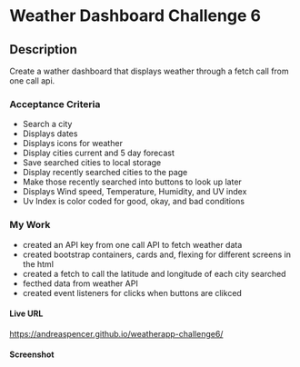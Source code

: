 # Weather Dashboard Challenge 6

## Description
Create a wather dashboard that displays weather through a fetch call from one call api.

### Acceptance Criteria
* Search a city
* Displays dates
* Displays icons for weather
* Display cities current and 5 day forecast
* Save searched cities to local storage
* Display recently searched cities to the page
* Make those recently searched into buttons to look up later
* Displays Wind speed, Temperature, Humidity, and UV index
* Uv Index is color coded for good, okay, and bad conditions

### My Work
* created an API key from one call API to fetch weather data
* created bootstrap containers, cards and, flexing for different screens in the html
* created a fetch to call the latitude and longitude of each city searched
* fecthed data from weather API
* created event listeners for clicks when buttons are clikced

#### Live URL
https://andreaspencer.github.io/weatherapp-challenge6/

#### Screenshot
